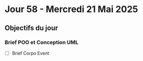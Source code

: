 # Jour 58 - Mercredi 21 Mai 2025

## Objectifs du jour

### Brief POO et Conception UML

- [ ] Brief Corpo Event

